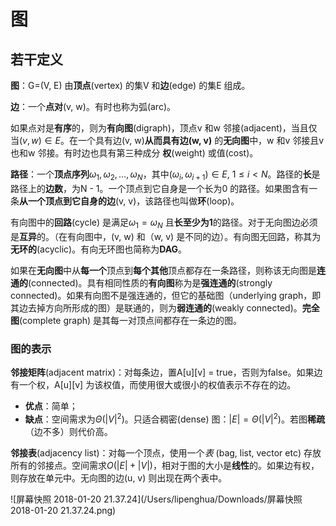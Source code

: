# 图

## 若干定义

**图**：G=(V, E) 由**顶点**(vertex) 的集V 和**边**(edge) 的集E 组成。

**边**：一个**点对**(v, w)。有时也称为弧(arc)。

如果点对是**有序**的，则为**有向图**(digraph)，顶点v 和w 邻接(adjacent)，当且仅当$(v, w)\in E$。在一个具有边(v, w)**从而具有边(w, v)** 的**无向图**中，w 和v 邻接且v 也和w 邻接。有时边也具有第三种成分 **权**(weight) 或值(cost)。

**路径**：一个**顶点序列**$\omega_1,\omega_2,\ldots,\omega_N$，其中$(\omega_i,\omega_{i+1})\in E,\ 1\le i<N$。路径的**长**是路径上的**边数**，为N - 1。一个顶点到它自身是一个长为0 的路径。如果图含有一条**从一个顶点到它自身的边**(v, v)，该路径也叫做**环**(loop)。

有向图中的**回路**(cycle) 是满足$\omega_1=\omega_N$ 且**长至少为1**的路径。对于无向图边必须是**互异**的。（在有向图中，(v, w) 和（w, v) 是不同的边）。有向图无回路，称其为**无环的**(acyclic)。有向无环图也简称为**DAG**。

如果在**无向图**中从**每一个**顶点到**每个其他**顶点都存在一条路径，则称该无向图是**连通的**(connected)。具有相同性质的**有向图**称为是**强连通的**(strongly connected)。如果有向图不是强连通的，但它的基础图（underlying graph，即其边去掉方向所形成的图）是联通的，则为**弱连通的**(weakly connected)。**完全图**(complete graph) 是其每一对顶点间都存在一条边的图。

### 图的表示

**邻接矩阵**(adjacent matrix)：对每条边，置A\[u][v] = true，否则为false。如果边有一个权，A\[u][v] 为该权值，而使用很大或很小的权值表示不存在的边。

- **优点**：简单；
- **缺点**：空间需求为$\Theta(|V|^2)$。只适合稠密(dense) 图：$|E|=\Theta(|V|^2)$。若图**稀疏**（边不多）则代价高。

**邻接表**(adjacency list)：对每一个顶点，使用一个*表* (bag, list, vector etc) 存放所有的邻接点。空间需求$O(|E|+|V|)$，相对于图的大小是**线性**的。如果边有权，则存放在单元中。无向图的边(u, v) 则出现在两个表中。

![屏幕快照 2018-01-20 21.37.24](/Users/lipenghua/Downloads/屏幕快照 2018-01-20 21.37.24.png)

